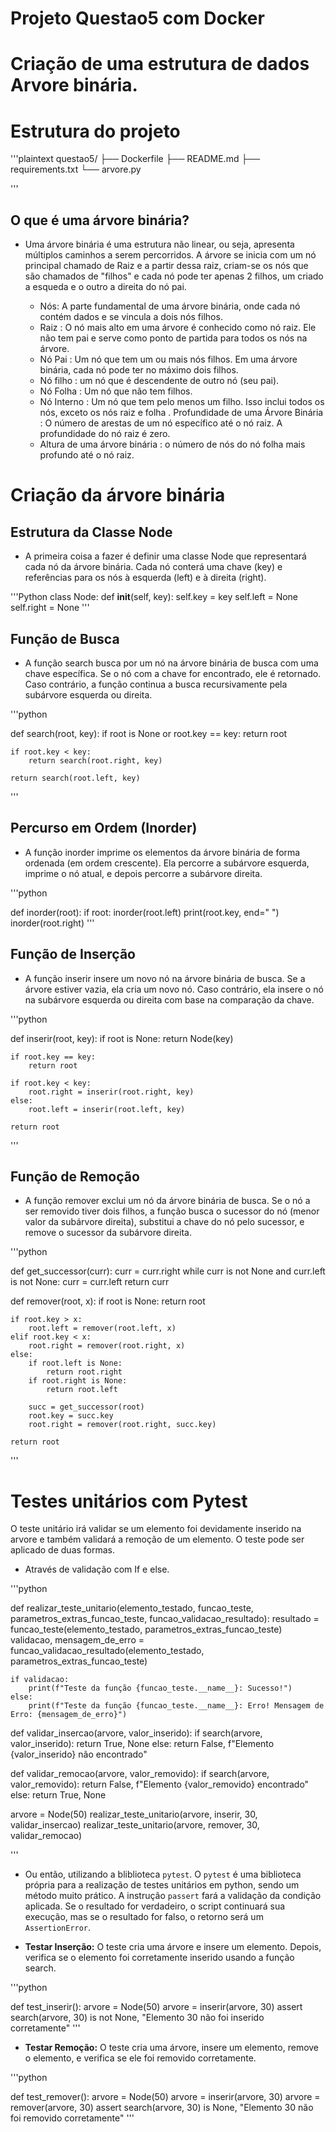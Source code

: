 # Projeto Questao5 com Docker

# Criação de uma estrutura de dados Arvore binária.

# Estrutura do projeto

'''plaintext
questao5/
├── Dockerfile
├── README.md
├── requirements.txt
└── arvore.py

'''

## O que é uma árvore binária?

- Uma árvore binária é uma estrutura não linear, ou seja, apresenta múltiplos caminhos a serem percorridos. A árvore se inicia com um nó principal chamado de Raiz e a partir dessa raiz, criam-se os nós que são chamados de "filhos" e cada nó pode ter apenas 2 filhos, um criado a esqueda e o outro a direita do nó pai.

    * Nós: A parte fundamental de uma árvore binária, onde cada nó contém dados e se vincula a dois nós filhos.
    * Raiz : O nó mais alto em uma árvore é conhecido como nó raiz. Ele não tem pai e serve como ponto de partida para todos os nós na árvore.
    * Nó Pai : Um nó que tem um ou mais nós filhos. Em uma árvore binária, cada nó pode ter no máximo dois filhos.
    * Nó filho : um nó que é descendente de outro nó (seu pai).
    * Nó Folha : Um nó que não tem filhos.
    * Nó Interno : Um nó que tem pelo menos um filho. Isso inclui todos os nós, exceto os nós raiz e folha .
    Profundidade de uma Árvore Binária : O número de arestas de um nó específico até o nó raiz. A profundidade do nó raiz é zero.
    * Altura de uma árvore binária : o número de nós do nó folha mais profundo até o nó raiz.

# Criação da árvore binária

## Estrutura da Classe Node
    
* A primeira coisa a fazer é definir uma classe Node que representará cada nó da árvore binária. Cada nó conterá uma chave (key) e referências para os nós à esquerda (left) e à direita (right).

'''Python
class Node:
    def __init__(self, key):
        self.key = key
        self.left = None
        self.right = None
'''
## Função de Busca

* A função search busca por um nó na árvore binária de busca com uma chave específica. Se o nó com a chave for encontrado, ele é retornado. Caso contrário, a função continua a busca recursivamente pela subárvore esquerda ou direita.

'''python

def search(root, key):
    if root is None or root.key == key:
        return root
    
    if root.key < key:
        return search(root.right, key)
    
    return search(root.left, key)
'''

## Percurso em Ordem (Inorder)

* A função inorder imprime os elementos da árvore binária de forma ordenada (em ordem crescente). Ela percorre a subárvore esquerda, imprime o nó atual, e depois percorre a subárvore direita.

'''python

def inorder(root):
    if root:
        inorder(root.left)
        print(root.key, end=" ")
        inorder(root.right)
'''

## Função de Inserção

* A função inserir insere um novo nó na árvore binária de busca. Se a árvore estiver vazia, ela cria um novo nó. Caso contrário, ela insere o nó na subárvore esquerda ou direita com base na comparação da chave.

'''python

def inserir(root, key):
    if root is None:
        return Node(key)
    
    if root.key == key:
        return root
    
    if root.key < key:
        root.right = inserir(root.right, key)
    else:
        root.left = inserir(root.left, key)
    
    return root
'''

## Função de Remoção

* A função remover exclui um nó da árvore binária de busca. Se o nó a ser removido tiver dois filhos, a função busca o sucessor do nó (menor valor da subárvore direita), substitui a chave do nó pelo sucessor, e remove o sucessor da subárvore direita.

'''python

def get_successor(curr):
    curr = curr.right
    while curr is not None and curr.left is not None:
        curr = curr.left
    return curr

def remover(root, x):
    if root is None:
        return root

    if root.key > x:
        root.left = remover(root.left, x)
    elif root.key < x:
        root.right = remover(root.right, x)
    else:
        if root.left is None:
            return root.right
        if root.right is None:
            return root.left

        succ = get_successor(root)
        root.key = succ.key
        root.right = remover(root.right, succ.key)
        
    return root
'''

# Testes unitários com Pytest

O teste unitário irá validar se um elemento foi devidamente inserido na arvore e também validará a remoção de um elemento. O teste pode ser aplicado de duas formas.

* Através de validação com If e else.

'''python

def realizar_teste_unitario(elemento_testado, funcao_teste, parametros_extras_funcao_teste, funcao_validacao_resultado):
    resultado = funcao_teste(elemento_testado, parametros_extras_funcao_teste)
    validacao, mensagem_de_erro = funcao_validacao_resultado(elemento_testado, parametros_extras_funcao_teste)

    if validacao:
        print(f"Teste da função {funcao_teste.__name__}: Sucesso!")
    else:
        print(f"Teste da função {funcao_teste.__name__}: Erro! Mensagem de Erro: {mensagem_de_erro}")

def validar_insercao(arvore, valor_inserido):
    if search(arvore, valor_inserido):
        return True, None
    else:
        return False, f"Elemento {valor_inserido} não encontrado"

def validar_remocao(arvore, valor_removido):
    if search(arvore, valor_removido):
        return False, f"Elemento {valor_removido} encontrado"
    else:
        return True, None

arvore = Node(50)
realizar_teste_unitario(arvore, inserir, 30, validar_insercao)
realizar_teste_unitario(arvore, remover, 30, validar_remocao)

'''

* Ou então, utilizando a bliblioteca `pytest`. O  `pytest` é uma biblioteca própria para a realização de testes unitários em python, sendo um método muito prático. A instrução `passert` fará a validação da condição aplicada. Se o resultado for verdadeiro, o script continuará sua execução, mas se o resultado for falso, o retorno será um `AssertionError`.

*  **Testar Inserção:** O teste cria uma árvore e insere um elemento. Depois, verifica se o elemento foi corretamente inserido usando a função search.

'''python

def test_inserir():
    arvore = Node(50)
    arvore = inserir(arvore, 30)
    assert search(arvore, 30) is not None, "Elemento 30 não foi inserido corretamente"
'''

* **Testar Remoção:** O teste cria uma árvore, insere um elemento, remove o elemento, e verifica se ele foi removido corretamente.

'''python

def test_remover():
    arvore = Node(50)
    arvore = inserir(arvore, 30)
    arvore = remover(arvore, 30)
    assert search(arvore, 30) is None, "Elemento 30 não foi removido corretamente"
'''


